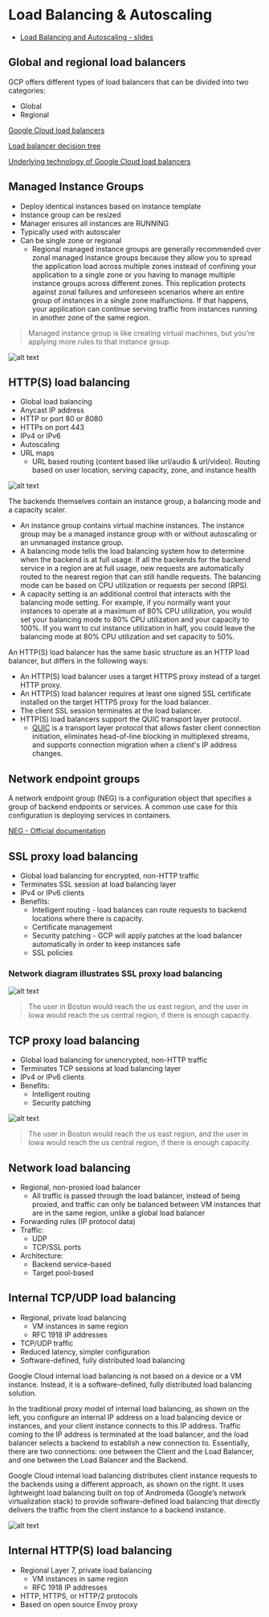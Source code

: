# Load Balancing & Autoscaling
* [Load Balancing and Autoscaling - slides](slides/LoadBalancingandAutoscaling.pdf)

## Global and regional load balancers
GCP offers different types of load balancers that can be divided into two categories: 
* Global
* Regional

[Google Cloud load balancers](https://cloud.google.com/load-balancing/docs/load-balancing-overview#summary-of-google-cloud-load-balancers)

[Load balancer decision tree](https://cloud.google.com/load-balancing/docs/load-balancing-overview#choosing_a_load_balancer)

[Underlying technology of Google Cloud load balancers](https://cloud.google.com/load-balancing/docs/load-balancing-overview#tech-load-balancing)

## Managed Instance Groups
* Deploy identical instances based on instance template
* Instance group can be resized
* Manager ensures all instances are RUNNING
* Typically used with autoscaler
* Can be single zone or regional
    * Regional managed instance groups are generally recommended over zonal managed instance groups because they allow you to spread the application load across multiple zones instead of confining your application to a single zone or you having to manage multiple instance groups across different zones. This replication protects against zonal failures and unforeseen scenarios where an entire group of instances in a single zone malfunctions. If that happens, your application can continue serving traffic from instances running in another zone of the same region.

> Managed instance group is like creating virtual machines, but you're applying more rules to that instance group.

![alt text](/images/mi-autoscaling.png)

## HTTP(S) load balancing
* Global load balancing
* Anycast IP address
* HTTP or port 80 or 8080
* HTTPs on port 443
* IPv4 or IPv6
* Autoscaling
* URL maps
    * URL based routing (content based like url/audio & url/video). Routing based on user location, serving capacity, zone, and instance health

![alt text](/images/architecture-https-lb.png)

The backends themselves contain an instance group, a balancing mode and a capacity scaler.
* An instance group contains virtual machine instances. The instance group may be a managed instance group with or without autoscaling or an unmanaged instance group.
* A balancing mode tells the load balancing system how to determine when the backend is at full usage. If all the backends for the backend service in a region are at full usage, new requests are automatically routed to the nearest region that can still handle requests. The balancing mode can be based on CPU utilization or requests per second (RPS).
* A capacity setting is an additional control that interacts with the balancing mode setting. For example, if you normally want your instances to operate at a maximum of 80% CPU utilization, you would set your balancing mode to 80% CPU utilization and your capacity to 100%. If you want to cut instance utilization in half, you could leave the balancing mode at 80% CPU utilization and set capacity to 50%.

An HTTP(S) load balancer has the same basic structure as an HTTP load balancer, but differs in the following ways:
* An HTTP(S) load balancer uses a target HTTPS proxy instead of a target HTTP proxy.
* An HTTP(S) load balancer requires at least one signed SSL certificate installed on the target HTTPS proxy for the load balancer.
* The client SSL session terminates at the load balancer.
* HTTP(S) load balancers support the QUIC transport layer protocol.
    * [QUIC](https://www.chromium.org/quic) is a transport layer protocol that allows faster client connection initiation, eliminates head-of-line blocking in multiplexed streams, and supports connection migration when a client's IP address changes.

## Network endpoint groups
A network endpoint group (NEG) is a configuration object that specifies a group of backend endpoints or services. A common use case for this configuration is deploying services in containers.

[NEG - Official documentation](https://cloud.google.com/load-balancing/docs/negs)

## SSL proxy load balancing
* Global load balancing for encrypted, non-HTTP traffic
* Terminates SSL session at load balancing layer
*  IPv4 or IPv6 clients
* Benefits:
    * Intelligent routing - load balances can route requests to backend locations where there is capacity.
    * Certificate management
    * Security patching -  GCP will apply patches at the load balancer automatically in order to keep instances safe
    * SSL policies

### Network diagram illustrates SSL proxy load balancing
![alt text](/images/ssl-proxy-lb.png)

> The user in Boston would reach the us east region, and the user in Iowa would
reach the us central region, if there is enough capacity.

## TCP proxy load balancing
* Global load balancing for unencrypted, non-HTTP traffic
* Terminates TCP sessions at load balancing layer
* IPv4 or IPv6 clients
* Benefits:
    * Intelligent routing
    * Security patching

![alt text](/images/tcp-proxy-lb.png)

> The user in Boston would reach the us east region, and the user in Iowa would
reach the us central region, if there is enough capacity.

## Network load balancing
* Regional, non-proxied load balancer
    * All traffic is passed through the load balancer, instead of being proxied, and traffic can only be balanced between VM instances that are in the same region, unlike a global load balancer
* Forwarding rules (IP protocol data)
* Traffic:
    * UDP
    * TCP/SSL ports
* Architecture:
    * Backend service-based
    * Target pool-based

## Internal TCP/UDP load balancing
* Regional, private load balancing
    * VM instances in same region
    * RFC 1918 IP addresses
* TCP/UDP traffic
* Reduced latency, simpler configuration
* Software-defined, fully distributed load balancing

Google Cloud internal load balancing is not based on a device or a VM instance. Instead, it is a software-defined, fully distributed load balancing solution.

In the traditional proxy model of internal load balancing, as shown on the left, you configure an internal IP address on a load balancing device or instances, and your client instance connects to this IP address. Traffic coming to the IP address is terminated at the load balancer, and the load balancer selects a backend to establish a new connection to. Essentially, there are two connections: one between the Client and the Load Balancer, and one between the Load Balancer and the Backend.

Google Cloud internal load balancing distributes client instance requests to the backends using a different approach, as shown on the right. It uses lightweight load balancing built on top of Andromeda (Google’s network virtualization stack) to provide software-defined load balancing that directly delivers the traffic from the client instance to a backend instance.

![alt text](/images/benefit-slb-internal.png)

## Internal HTTP(S) load balancing
* Regional Layer 7, private load balancing
    * VM instances in same region
    * RFC 1918 IP addresses
* HTTP, HTTPS, or HTTP/2 protocols
* Based on open source Envoy proxy
